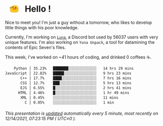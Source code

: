 <h1>   <img src="./spoink.gif" style="vertical-align:middle;" width="30px">   Hello ! </h1>

Nice to meet you! I'm just a guy without a tomorrow, who likes to develop little things with his poor knowledge.

Currently, I'm working on <a href='https://github.com/Asgarrrr/Luna'>`Luna`</a>, a Discord bot used by 56037 users with very unique features. I'm also working on `Yuna Unpack`, a tool for datamining the contents of Epic Seven's files.

This week, I've worked on ~41 hours of coding, and drinked 0 coffees ☕.

```
    Python │ 35.23%   ███████░░░░░░░░░░░░░   14 hrs 29 mins
JavaScript │ 22.82%   █████░░░░░░░░░░░░░░░   9 hrs 23 mins
       C++ │ 17.7%    ████░░░░░░░░░░░░░░░░   7 hrs 16 mins
       CSS │ 12.7%    ███░░░░░░░░░░░░░░░░░   5 hrs 13 mins
       EJS │ 6.55%    █░░░░░░░░░░░░░░░░░░░   2 hrs 41 mins
      HTML │ 4.46%    █░░░░░░░░░░░░░░░░░░░   1 hr 49 mins
       XML │ 0.45%    ░░░░░░░░░░░░░░░░░░░░   11 mins
         C │ 0.05%    ░░░░░░░░░░░░░░░░░░░░   1 min
```

###### This presentation is [updated](https://github.com/Asgarrrr) automatically every 5 minute, most recently on 12/14/2021, 07:23:15 PM ( UTC±0 ).